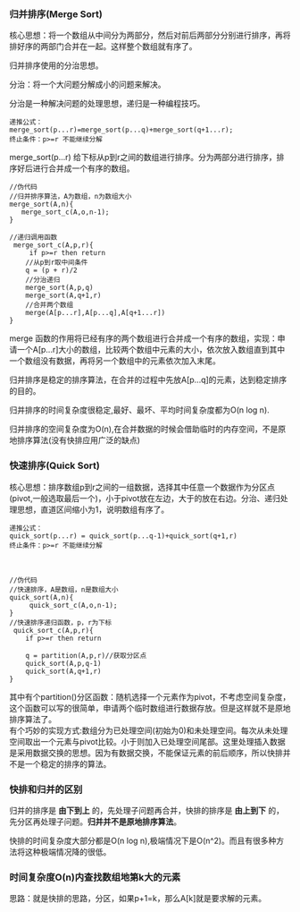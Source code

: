 ### 归并排序(Merge Sort)

核心思想：将一个数组从中间分为两部分，然后对前后两部分分别进行排序，再将排好序的两部门合并在一起。这样整个数组就有序了。

归并排序使用的分治思想。

分治：将一个大问题分解成小的问题来解决。

分治是一种解决问题的处理思想，递归是一种编程技巧。

	递推公式：
	merge_sort(p...r)=merge_sort(p...q)+merge_sort(q+1...r);
	终止条件：p>=r 不能继续分解


merge_sort(p...r) 给下标从p到r之间的数组进行排序。分为两部分进行排序，排序好后进行合并成一个有序的数组。
	
	//伪代码
	//归并排序算法，A为数组，n为数组大小
	merge_sort(A,n){
	   merge_sort_c(A,o,n-1);
	}
	
	//递归调用函数
	 merge_sort_c(A,p,r){
	     if p>=r then return
		//从p到r取中间条件
		q = (p + r)/2
		//分治递归
		merge_sort(A,p,q)
		merge_sort(A,q+1,r)
		//合并两个数组
		merge(A[p...r],A[p...q],A[q+1...r])
	}

merge 函数的作用将已经有序的两个数组进行合并成一个有序的数组，实现：申请一个A[p...r]大小的数组，比较两个数组中元素的大小，依次放入数组直到其中一个数组没有数据，再将另一个数组中的元素依次加入末尾。


归并排序是稳定的排序算法，在合并的过程中先放A[p...q]的元素，达到稳定排序的目的。

归并排序的时间复杂度很稳定,最好、最坏、平均时间复杂度都为O(n log n).

归并排序的空间复杂度为O(n),在合并数据的时候会借助临时的内存空间，不是原地排序算法(没有快排应用广泛的缺点)

### 快速排序(Quick Sort)

核心思想：排序数组p到r之间的一组数据，选择其中任意一个数据作为分区点(pivot,一般选取最后一个)，小于pivot放在左边，大于的放在右边。分治、递归处理思想，直道区间缩小为1，说明数组有序了。


	递推公式：
	quick_sort(p...r) = quick_sort(p...q-1)+quick_sort(q+1,r)
	终止条件：p>=r 不能继续分解

</br>

	//伪代码
	//快速排序，A是数组，n是数组大小
	quick_sort(A,n){
	     quick_sort_c(A,o,n-1);
	}
	//快速排序递归函数，p，r为下标
	 quick_sort_c(A,p,r){
	    if p>=r then return
	   
	    q = partition(A,p,r)//获取分区点
	    quick_sort(A,p,q-1)
	    quick_sort(A,q+1,r)
	}


其中有个partition()分区函数：随机选择一个元素作为pivot，不考虑空间复杂度，这个函数可以写的很简单，申请两个临时数组进行数据存放。但是这样就不是原地排序算法了。</br>
有个巧妙的实现方式:数组分为已处理空间(初始为0)和未处理空间。每次从未处理空间取出一个元素与pivot比较。小于则加入已处理空间尾部。这里处理插入数据是采用数据交换的思想。因为有数据交换，不能保证元素的前后顺序，所以快排并不是一个稳定的排序的算法。


###  快排和归并的区别

归并的排序是 **由下到上** 的，先处理子问题再合并，快排的排序是 **由上到下** 的，先分区再处理子问题。**归并并不是原地排序算法**。

快排的时间复杂度大部分都是O(n log n),极端情况下是O(n^2)。而且有很多种方法将这种极端情况降的很低。

### 时间复杂度O(n)内查找数组地第k大的元素

思路：就是快排的思路，分区，如果p+1=k，那么A[k]就是要求解的元素。